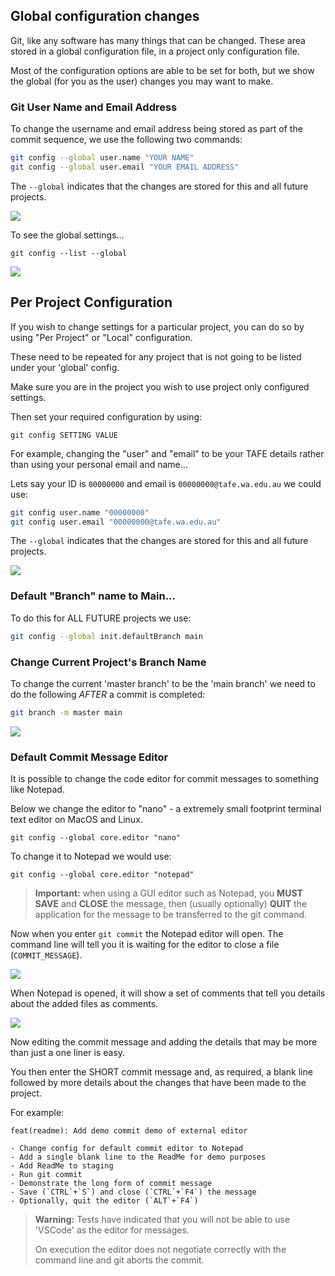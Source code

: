 ## Global configuration changes

Git, like any software has many things that can be changed. These area stored in a global configuration file, in a project only configuration file.

Most of the configuration options are able to be set for both, but we show the global (for you as the user) changes you may want to make.

### Git User Name and Email Address

To change the username and email address being stored as part of the commit sequence, we use the following two commands:

```bash
git config --global user.name "YOUR NAME"
git config --global user.email "YOUR EMAIL ADDRESS"
```

The `--global` indicates that the changes are stored for this and all future projects.

![](pasted-image-20240216124422.png)

To see the global settings...
```shell
git config --list --global
```

![](pasted-image-20240216124543.png)

## Per Project Configuration

If you wish to change settings for a particular project, you can do so by using "Per Project" or "Local" configuration.

These need to be repeated for any project that is not going to be listed under your 'global' config.

Make sure you are in the project you wish to use project only configured settings.

Then set your required configuration by using:

```shell
git config SETTING VALUE
```

For example, changing the "user" and "email" to be your TAFE details rather than using your personal email and name...

Lets say your ID is `00000000` and email is `00000000@tafe.wa.edu.au` we could use:

```bash
git config user.name "00000000"
git config user.email "00000000@tafe.wa.edu.au"
```

The `--global` indicates that the changes are stored for this and all future projects.

![](pasted-image-20240216124422.png)


### Default "Branch" name to Main...

To do this for ALL FUTURE projects we use:

```bash
git config --global init.defaultBranch main
```
### Change Current Project's Branch Name

To change the current 'master branch' to be the 'main branch' we need to do the following *AFTER* a commit is completed:
```bash
git branch -m master main
```

![](pasted-image-20240216125018.png)






### Default Commit Message Editor

It is possible to change the code editor for commit messages to something like Notepad.

Below we change the editor to "nano" - a extremely small footprint terminal text editor on MacOS and Linux.

```shell
git config --global core.editor "nano"
```

To change it to Notepad we would use:

```shell
git config --global core.editor "notepad"
```

> **Important:** when using a GUI editor such as Notepad, you **MUST** **SAVE** and **CLOSE** the message, then (usually optionally) **QUIT** the application for the message to be transferred to the git command.

Now when you enter `git commit` the Notepad editor will open. The command line will tell you it is waiting for the editor to close a file (`COMMIT_MESSAGE`).

![](pasted-image-20240223102507.png)

When Notepad is opened, it will show a set of comments that tell you details about the added files as comments.

![](pasted-image-20240223102034.png)

Now editing the commit message and adding the details that may be more than just a one liner is easy.

You then enter the SHORT commit message and, as required, a blank line followed by more details about the changes that have been made to the project.

For example:

```text
feat(readme): Add demo commit demo of external editor

- Change config for default commit editor to Notepad
- Add a single blank line to the ReadMe for demo purposes
- Add ReadMe to staging
- Run git commit
- Demonstrate the long form of commit message
- Save (`CTRL`+`S`) and close (`CTRL`+`F4`) the message
- Optionally, quit the editor (`ALT`+`F4`)
```



> **Warning:** Tests have indicated that you will not be able to use 'VSCode' as the editor for messages. 
> 
> On execution the editor does not negotiate correctly with the command line and git aborts the commit.
